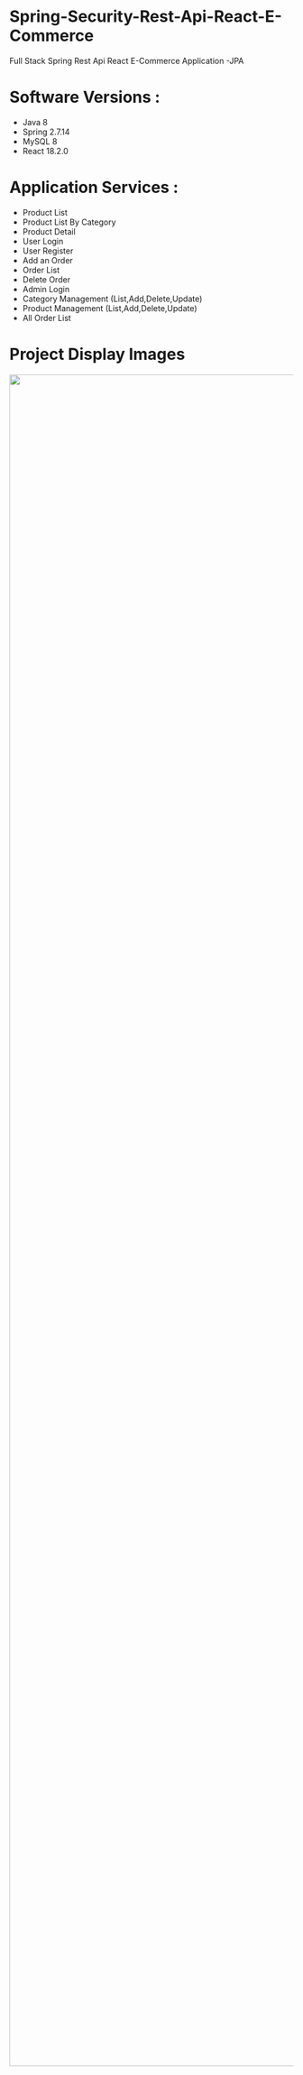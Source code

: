 # Spring-Security-Rest-Api-React-E-Commerce
Full Stack Spring Rest Api React E-Commerce Application -JPA

# Software Versions :
- Java 8
- Spring 2.7.14
- MySQL 8
- React 18.2.0

# Application Services : 
- Product List
- Product List By Category
- Product Detail
- User Login
- User Register
- Add an Order
- Order List
- Delete Order 
- Admin Login 
- Category Management (List,Add,Delete,Update) 
- Product Management (List,Add,Delete,Update)
- All Order List

# Project Display Images
<p>
<a href="https://github.com/ondersener/Spring-Security-Rest-Api-React-E-Commerce/blob/main/project_images/home.jpg">
<img src="https://github.com/ondersener/Spring-Security-Rest-Api-React-E-Commerce/blob/main/project_images/home.jpg" width="3000" style="max-width:100%;"></a>

  
